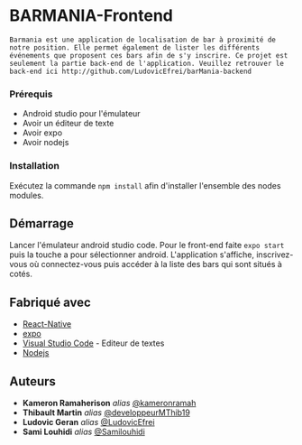 # BARMANIA-Frontend

    Barmania est une application de localisation de bar à proximité de notre position. Elle permet également de lister les différents événements que proposent ces bars afin de s'y inscrire. Ce projet est seulement la partie back-end de l'application. Veuillez retrouver le back-end ici http://github.com/LudovicEfrei/barMania-backend


### Prérequis 

-  Android studio pour l'émulateur
-  Avoir un éditeur de texte 
-  Avoir expo 
-  Avoir nodejs 


### Installation
Exécutez la commande ``npm install`` afin d'installer l'ensemble des nodes modules.


## Démarrage 
Lancer l'émulateur android studio code.
Pour le front-end faite ``expo start`` puis la touche a pour sélectionner android.
L'application s'affiche, inscrivez-vous où connectez-vous puis accéder à la liste des bars qui sont situés à cotés.



## Fabriqué avec
* [React-Native](https://reactnative.dev/)
* [expo](https://expo.io/) 
* [Visual Studio Code](https://code.visualstudio.com/) - Editeur de textes
* [Nodejs](https://nodejs.org/en/)


## Auteurs

* **Kameron Ramaherison** _alias_ [@kameronramah](https://github.com/outout14)
* **Thibault Martin** _alias_ [@developpeurMThib19](https://github.com/developpeurMThib19)
* **Ludovic Geran** _alias_ [@LudovicEfrei](https://github.com/LudovicEfrei)
* **Sami Louhidi** _alias_ [@Samilouhidi](https://github.com/Samilouhidi)